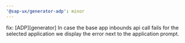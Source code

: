 ```yaml
---
'@sap-ux/generator-adp': minor
---
```


fix: [ADP][generator] In case the base app inbounds api call fails for the selected application we display the error next to the application prompt.
